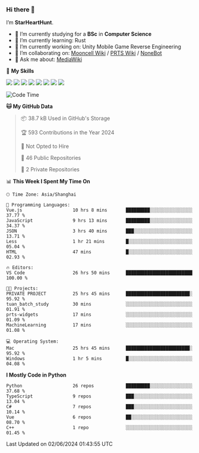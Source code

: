 ### Hi there 👋

I’m **StarHeartHunt**.

- 🏫 I’m currently studying for a **BSc** in **Computer Science**
- 🌱 I’m currently learning: Rust
- 🔭 I’m currently working on: Unity Mobile Game Reverse Engineering
- 👯 I’m collaborating on: [Mooncell Wiki](https://fgo.wiki/) / [PRTS Wiki](http://prts.wiki/) / [NoneBot](https://github.com/nonebot)
- 💬 Ask me about: [MediaWiki](https://www.mediawiki.org)

🌟 **My Skills**

![](https://img.shields.io/badge/-Python-3e74a2?style=flat-square&logo=Python&logoColor=fff)
![](https://img.shields.io/badge/-Node.js-339933?style=flat-square&logo=node.js&logoColor=fff)
![](https://img.shields.io/badge/-Vue-4fc08d?style=flat-square&logo=vue.js&logoColor=fff)
![](https://img.shields.io/badge/-React-2d98ce?style=flat-square&logo=React&logoColor=fff)
![](https://img.shields.io/badge/-TypeScript-3178C6?style=flat-square&logo=TypeScript&logoColor=fff)
![](https://img.shields.io/badge/-Docker-2496ED?style=flat-square&logo=Docker&logoColor=fff)
![](https://img.shields.io/badge/-Linux-000000?style=flat-square&logo=Linux&logoColor=fff)
![](https://img.shields.io/badge/-Dotnet-512bd4?style=flat-square&logo=.net&logoColor=fff)

<!--START_SECTION:waka-->
![Code Time](http://img.shields.io/badge/Code%20Time-1%2C056%20hrs%2041%20mins-blue)

**🐱 My GitHub Data** 

> 📦 38.7 kB Used in GitHub's Storage 
 > 
> 🏆 593 Contributions in the Year 2024
 > 
> 🚫 Not Opted to Hire
 > 
> 📜 46 Public Repositories 
 > 
> 🔑 2 Private Repositories 
 > 
📊 **This Week I Spent My Time On** 

```text
🕑︎ Time Zone: Asia/Shanghai

💬 Programming Languages: 
Vue.js                   10 hrs 8 mins       █████████░░░░░░░░░░░░░░░░   37.77 % 
JavaScript               9 hrs 13 mins       █████████░░░░░░░░░░░░░░░░   34.37 % 
JSON                     3 hrs 40 mins       ███░░░░░░░░░░░░░░░░░░░░░░   13.71 % 
Less                     1 hr 21 mins        █░░░░░░░░░░░░░░░░░░░░░░░░   05.04 % 
HTML                     47 mins             █░░░░░░░░░░░░░░░░░░░░░░░░   02.93 % 

🔥 Editors: 
VS Code                  26 hrs 50 mins      █████████████████████████   100.00 % 

🐱‍💻 Projects: 
PRIVATE PROJECT          25 hrs 45 mins      ████████████████████████░   95.92 % 
tuan_batch_study         30 mins             ░░░░░░░░░░░░░░░░░░░░░░░░░   01.91 % 
prts-widgets             17 mins             ░░░░░░░░░░░░░░░░░░░░░░░░░   01.09 % 
MachineLearning          17 mins             ░░░░░░░░░░░░░░░░░░░░░░░░░   01.08 % 

💻 Operating System: 
Mac                      25 hrs 45 mins      ████████████████████████░   95.92 % 
Windows                  1 hr 5 mins         █░░░░░░░░░░░░░░░░░░░░░░░░   04.08 % 
```

**I Mostly Code in Python** 

```text
Python                   26 repos            █████████░░░░░░░░░░░░░░░░   37.68 % 
TypeScript               9 repos             ███░░░░░░░░░░░░░░░░░░░░░░   13.04 % 
C#                       7 repos             ███░░░░░░░░░░░░░░░░░░░░░░   10.14 % 
Vue                      6 repos             ██░░░░░░░░░░░░░░░░░░░░░░░   08.70 % 
C++                      1 repo              ░░░░░░░░░░░░░░░░░░░░░░░░░   01.45 % 
```




 Last Updated on 02/06/2024 01:43:55 UTC
<!--END_SECTION:waka-->
